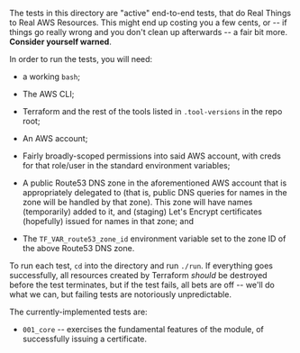 The tests in this directory are "active" end-to-end tests, that do Real Things
to Real AWS Resources.  This might end up costing you a few cents, or -- if
things go really wrong and you don't clean up afterwards -- a fair bit more.
**Consider yourself warned**.

In order to run the tests, you will need:

* a working `bash`;

* The AWS CLI;

* Terraform and the rest of the tools listed in `.tool-versions` in the repo root;

* An AWS account;

* Fairly broadly-scoped permissions into said AWS account, with creds for
  that role/user in the standard environment variables;

* A public Route53 DNS zone in the aforementioned AWS account that is
  appropriately delegated to (that is, public DNS queries for names in the
  zone will be handled by that zone).  This zone will have names (temporarily)
  added to it, and (staging) Let's Encrypt certificates (hopefully) issued
  for names in that zone; and

* The `TF_VAR_route53_zone_id` environment variable set to the zone ID of the above
  Route53 DNS zone.

To run each test, `cd` into the directory and run `./run`.  If everything goes
successfully, all resources created by Terraform *should* be destroyed before
the test terminates, but if the test fails, all bets are off -- we'll do what
we can, but failing tests are notoriously unpredictable.

The currently-implemented tests are:

* `001_core` -- exercises the fundamental features of the module, of
  successfully issuing a certificate.
